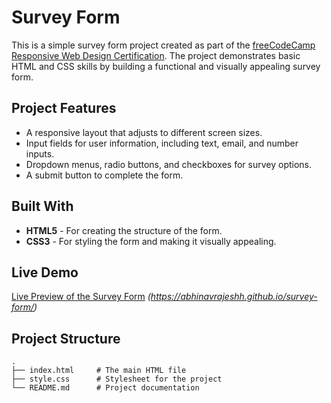 # Survey Form

This is a simple survey form project created as part of the [freeCodeCamp Responsive Web Design Certification](https://www.freecodecamp.org/learn). The project demonstrates basic HTML and CSS skills by building a functional and visually appealing survey form.

## Project Features

- A responsive layout that adjusts to different screen sizes.
- Input fields for user information, including text, email, and number inputs.
- Dropdown menus, radio buttons, and checkboxes for survey options.
- A submit button to complete the form.

## Built With

- **HTML5** - For creating the structure of the form.
- **CSS3** - For styling the form and making it visually appealing.

## Live Demo

[Live Preview of the Survey Form](#) *(https://abhinavrajeshh.github.io/survey-form/)*

## Project Structure

```
.
├── index.html     # The main HTML file
├── style.css      # Stylesheet for the project
└── README.md      # Project documentation
```
